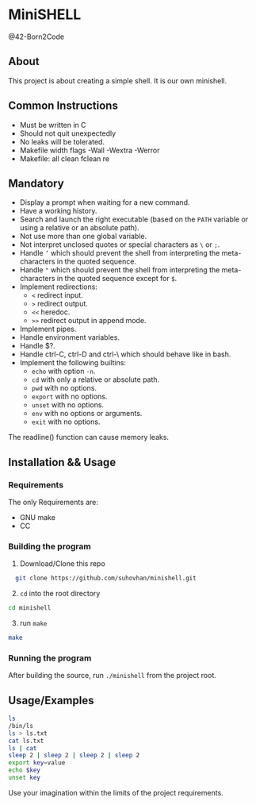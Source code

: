 # MiniSHELL

@42-Born2Code

## About

This project is about creating a simple shell.
It is our own minishell.

## Common Instructions

- Must be written in C
- Should not quit unexpectedly
- No leaks will be tolerated.
- Makefile width flags -Wall -Wextra -Werror
- Makefile: all clean fclean re

## Mandatory
- Display a prompt when waiting for a new command.
- Have a working history.
- Search and launch the right executable (based on the `PATH` variable or using a relative or an absolute path).
- Not use more than one global variable.
- Not interpret unclosed quotes or special characters as `\` or `;`.
- Handle `’` which should prevent the shell from interpreting the meta-characters in the quoted sequence.
- Handle `"` which should prevent the shell from interpreting the meta-characters in the quoted sequence except for `$`.
- Implement redirections:
    - `<` redirect input.
    - `>` redirect output.
    - `<<` heredoc.
    - `>>` redirect output in append mode.
- Implement pipes.
- Handle environment variables.
- Handle $?.
- Handle ctrl-C, ctrl-D and ctrl-\ which should behave like in bash.
- Implement the following builtins:
    - `echo` with option `-n`.
    - `cd` with only a relative or absolute path.
    - `pwd` with no options.
    - `export` with no options.
    - `unset` with no options.
    - `env` with no options or arguments.
    - `exit` with no options.

The readline() function can cause memory leaks.

## Installation && Usage

### Requirements
The only Requirements are:
- GNU make
- CC

### Building the program
1. Download/Clone this repo

```bash
  git clone https://github.com/suhovhan/minishell.git
```
2. `cd` into the root directory
```bash
cd minishell
```
3. run `make`
```bash
make
```

### Running the program
After building the source, run `./minishell` from the project root.

## Usage/Examples

```bash
ls
/bin/ls
ls > ls.txt
cat ls.txt
ls | cat
sleep 2 | sleep 2 | sleep 2 | sleep 2
export key=value
echo $key
unset key
```
Use your imagination within the limits of the project requirements.
